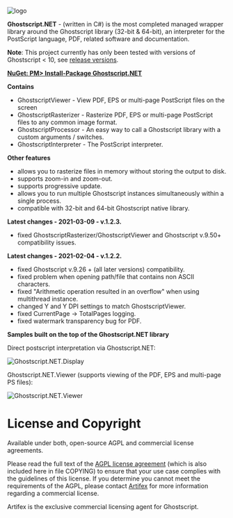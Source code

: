 ![logo](https://artifex.com/images/logos/ghostscript-github-icon.png)

**Ghostscript.NET** - (written in C#) is the most completed managed wrapper library around the Ghostscript library (32-bit & 64-bit), an interpreter for the PostScript language, PDF, related software and documentation.

**Note**: This project currently has only been tested with versions of Ghostscript < 10, see [release versions](https://github.com/ArtifexSoftware/ghostpdl-downloads/releases).

[**NuGet: PM> Install-Package Ghostscript.NET**](http://nuget.org/packages/Ghostscript.NET/)

**Contains**
 * GhostscriptViewer - View PDF, EPS or multi-page PostScript files on the screen
 * GhostscriptRasterizer - Rasterize PDF, EPS or multi-page PostScript files to any common image format.
 * GhostscriptProcessor - An easy way to call a Ghostscript library with a custom arguments / switches.
 * GhostscriptInterpreter - The PostScript interpreter.

**Other features**
 * allows you to rasterize files in memory without storing the output to disk.
 * supports zoom-in and zoom-out.
 * supports progressive update.
 * allows you to run multiple Ghostscript instances simultaneously within a single process.
 * compatible with 32-bit and 64-bit Ghostscript native library.

**Latest changes - 2021-03-09 - v.1.2.3.**
* fixed GhostscriptRasterizer/GhostscriptViewer and Ghostscript v.9.50+ compatibility issues.

**Latest changes - 2021-02-04 - v.1.2.2.**
 * fixed Ghostscript v.9.26 + (all later versions) compatibility.
 * fixed problem when opening path/file that contains non ASCII characters.
 * fixed "Arithmetic operation resulted in an overflow" when using multithread instance.
 * changed Y and Y DPI settings to match GhostscriptViewer.
 * fixed CurrentPage -> TotalPages logging.
 * fixed watermark transparency bug for PDF.
 
**Samples built on the top of the Ghostscript.NET library**

Direct postscript interpretation via Ghostscript.NET:

![Ghostscript.NET.Display](https://i.ibb.co/Fnk8rFP/ss-jj-1899.png)

Ghostscript.NET.Viewer (supports viewing of the PDF, EPS and multi-page PS files):

![Ghostscript.NET.Viewer](http://a.fsdn.com/con/app/proj/ghostscriptnet/screenshots/gs-net-render.png)


# License and Copyright

Available under both, open-source AGPL and commercial license agreements.

Please read the full text of the [AGPL license agreement](https://www.gnu.org/licenses/agpl-3.0.html) (which is also included here in file COPYING) to ensure that your use case complies with the guidelines of this license. If you determine you cannot meet the requirements of the AGPL, please contact [Artifex](https://artifex.com/contact/ghostscript-inquiry.php) for more information regarding a commercial license.

Artifex is the exclusive commercial licensing agent for Ghostscript.


